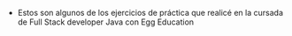 - Estos son algunos de los ejercicios de práctica que realicé en la cursada de Full Stack developer Java con Egg Education
